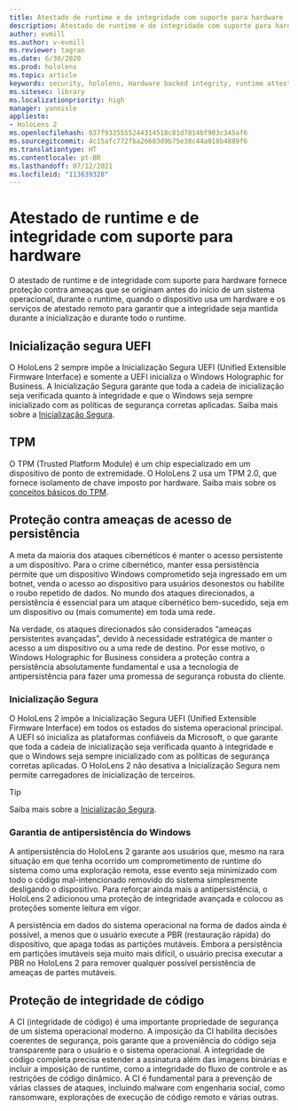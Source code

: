 ```yaml
---
title: Atestado de runtime e de integridade com suporte para hardware
description: Atestado de runtime e de integridade com suporte para hardware
author: evmill
ms.author: v-evmill
ms.reviewer: tagran
ms.date: 6/30/2020
ms.prod: hololens
ms.topic: article
keywords: security, hololens, Hardware backed integrity, runtime attestation, UEFI, UEFI secure boot, secure boot, TPM, threat protection, Windows Anti-Persistence Assurance, code integrity, code protection,
ms.sitesec: library
ms.localizationpriority: high
manager: yannisle
appliesto:
- HoloLens 2
ms.openlocfilehash: 037f9325555244314518c81d7814bf983c345af6
ms.sourcegitcommit: 4c15afc772fba26683d9b75e38c44a018b4889f6
ms.translationtype: HT
ms.contentlocale: pt-BR
ms.lasthandoff: 07/12/2021
ms.locfileid: "113639328"
---
```

# <a name="hardware-backed-integrity-and-runtime-attestation"></a>Atestado de runtime e de integridade com suporte para hardware

O atestado de runtime e de integridade com suporte para hardware fornece proteção contra ameaças que se originam antes do início de um sistema operacional, durante o runtime, quando o dispositivo usa um hardware e os serviços de atestado remoto para garantir que a integridade seja mantida durante a inicialização e durante todo o runtime.

## <a name="uefi-secure-boot"></a>Inicialização segura UEFI

O HoloLens 2 sempre impõe a Inicialização Segura UEFI (Unified Extensible Firmware Interface) e somente a UEFI inicializa o Windows Holographic for Business.
A Inicialização Segura garante que toda a cadeia de inicialização seja verificada quanto à integridade e que o Windows seja sempre inicializado com as políticas de segurança corretas aplicadas. Saiba mais sobre a [Inicialização Segura](/windows-hardware/design/device-experiences/oem-secure-boot).

## <a name="tpm"></a>TPM

O TPM (Trusted Platform Module) é um chip especializado em um dispositivo de ponto de extremidade. O HoloLens 2 usa um TPM 2.0, que fornece isolamento de chave imposto por hardware. Saiba mais sobre os [conceitos básicos do TPM](/windows/security/information-protection/tpm/tpm-fundamentals).

## <a name="persistence-access-threat-protection"></a>Proteção contra ameaças de acesso de persistência

A meta da maioria dos ataques cibernéticos é manter o acesso persistente a um dispositivo. Para o crime cibernético, manter essa persistência permite que um dispositivo Windows comprometido seja ingressado em um botnet, venda o acesso ao dispositivo para usuários desonestos ou habilite o roubo repetido de dados. No mundo dos ataques direcionados, a persistência é essencial para um ataque cibernético bem-sucedido, seja em um dispositivo ou (mais comumente) em toda uma rede.  

Na verdade, os ataques direcionados são considerados “ameaças persistentes avançadas”, devido à necessidade estratégica de manter o acesso a um dispositivo ou a uma rede de destino. Por esse motivo, o Windows Holographic for Business considera a proteção contra a persistência absolutamente fundamental e usa a tecnologia de antipersistência para fazer uma promessa de segurança robusta do cliente.

### <a name="secure-boot"></a>Inicialização Segura

O HoloLens 2 impõe a Inicialização Segura UEFI (Unified Extensible Firmware Interface) em todos os estados do sistema operacional principal. A UEFI só inicializa as plataformas confiáveis da Microsoft, o que garante que toda a cadeia de inicialização seja verificada quanto à integridade e que o Windows seja sempre inicializado com as políticas de segurança corretas aplicadas. O HoloLens 2 não desativa a Inicialização Segura nem permite carregadores de inicialização de terceiros.

> [!Tip]
> Saiba mais sobre a [Inicialização Segura](/windows-hardware/design/device-experiences/oem-secure-boot).

### <a name="windows-anti-persistence-assurance"></a>Garantia de antipersistência do Windows

A antipersistência do HoloLens 2 garante aos usuários que, mesmo na rara situação em que tenha ocorrido um comprometimento de runtime do sistema como uma exploração remota, esse evento seja minimizado com todo o código mal-intencionado removido do sistema simplesmente desligando o dispositivo. Para reforçar ainda mais a antipersistência, o HoloLens 2 adicionou uma proteção de integridade avançada e colocou as proteções somente leitura em vigor.

A persistência em dados do sistema operacional na forma de dados ainda é possível, a menos que o usuário execute a PBR (restauração rápida) do dispositivo, que apaga todas as partições mutáveis. Embora a persistência em partições imutáveis ​​seja muito mais difícil, o usuário precisa executar a PBR no HoloLens 2 para remover qualquer possível persistência de ameaças de partes mutáveis.

## <a name="code-integrity-protection"></a>Proteção de integridade de código

A CI (integridade de código) é uma importante propriedade de segurança de um sistema operacional moderno. A imposição da CI habilita decisões coerentes de segurança, pois garante que a proveniência do código seja transparente para o usuário e o sistema operacional. A integridade de código completa precisa estender a assinatura além das imagens binárias e incluir a imposição de runtime, como a integridade do fluxo de controle e as restrições de código dinâmico. A CI é fundamental para a prevenção de várias classes de ataques, incluindo malware com engenharia social, como ransomware, explorações de execução de código remoto e várias outras.
